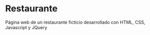 # Restaurante
Página web de un restaurante ficticio desarrollado con HTML, CSS, Javascript y JQuery
